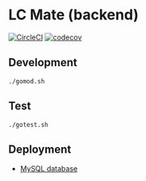 # LC Mate (backend)

[![CircleCI](https://circleci.com/gh/cglotr/lc-mate-backend/tree/master.svg?style=svg)](https://circleci.com/gh/cglotr/lc-mate-backend/tree/master)
[![codecov](https://codecov.io/gh/cglotr/lc-mate-backend/branch/master/graph/badge.svg?token=dy918SiwVd)](https://codecov.io/gh/cglotr/lc-mate-backend)

## Development

```
./gomod.sh
```

## Test

```
./gotest.sh
```

## Deployment

- [MySQL database](https://cloud.digitalocean.com/)
